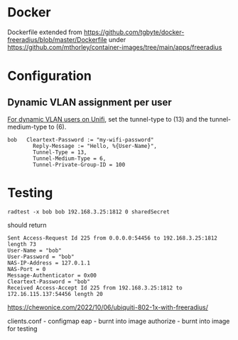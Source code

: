 
# Docker

Dockerfile extended from https://github.com/tgbyte/docker-freeradius/blob/master/Dockerfile
under https://github.com/mthorley/container-images/tree/main/apps/freeradius 

# Configuration

## Dynamic VLAN assignment per user
[For dynamic VLAN users on Unifi](https://help.ui.com/hc/en-us/articles/360015268353-UniFi-USG-UDM-Configuring-RADIUS-Server), set the tunnel-type to (13) and the tunnel-medium-type to (6).

	bob   Cleartext-Password := "my-wifi-password"
			Reply-Message := "Hello, %{User-Name}",
			Tunnel-Type = 13,
			Tunnel-Medium-Type = 6,
			Tunnel-Private-Group-ID = 100


# Testing

`radtest -x bob bob 192.168.3.25:1812 0 sharedSecret`

should return

    Sent Access-Request Id 225 from 0.0.0.0:54456 to 192.168.3.25:1812 length 73
	User-Name = "bob"
	User-Password = "bob"
	NAS-IP-Address = 127.0.1.1
	NAS-Port = 0
	Message-Authenticator = 0x00
	Cleartext-Password = "bob"
    Received Access-Accept Id 225 from 192.168.3.25:1812 to 172.16.115.137:54456 length 20


https://chewonice.com/2022/10/06/ubiquiti-802-1x-with-freeradius/

clients.conf - configmap
eap - burnt into image
authorize - burnt into image for testing
